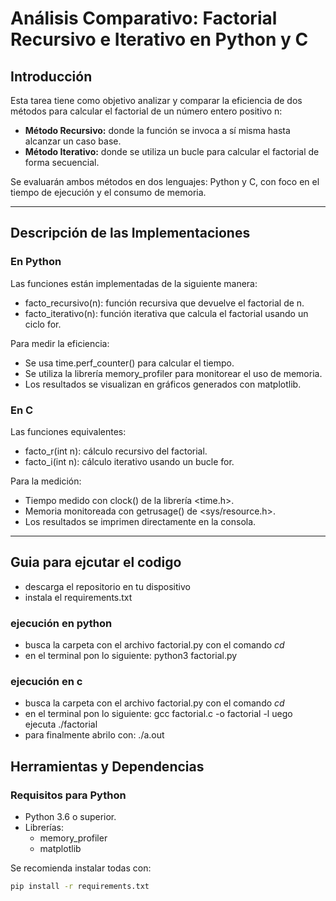 # Análisis Comparativo: Factorial Recursivo e Iterativo en Python y C

## Introducción
Esta tarea tiene como objetivo analizar y comparar la eficiencia de dos métodos para calcular el factorial de un número entero positivo n:

- **Método Recursivo:** donde la función se invoca a sí misma hasta alcanzar un caso base.
- **Método Iterativo:** donde se utiliza un bucle para calcular el factorial de forma secuencial.

Se evaluarán ambos métodos en dos lenguajes: Python y C, con foco en el tiempo de ejecución y el consumo de memoria.

---

## Descripción de las Implementaciones

### En Python
Las funciones están implementadas de la siguiente manera:

- facto_recursivo(n): función recursiva que devuelve el factorial de n.
- facto_iterativo(n): función iterativa que calcula el factorial usando un ciclo for.

Para medir la eficiencia:

- Se usa time.perf_counter() para calcular el tiempo.
- Se utiliza la librería memory_profiler para monitorear el uso de memoria.
- Los resultados se visualizan en gráficos generados con matplotlib.

### En C
Las funciones equivalentes:
- facto_r(int n): cálculo recursivo del factorial.
- facto_i(int n): cálculo iterativo usando un bucle for.

Para la medición:

- Tiempo medido con clock() de la librería <time.h>.
- Memoria monitoreada con getrusage() de <sys/resource.h>.
- Los resultados se imprimen directamente en la consola.

---
## Guia para ejcutar el codigo
- descarga el repositorio en tu dispositivo 
- instala el requirements.txt
### ejecución en python 
- busca la carpeta con el archivo factorial.py con el comando *cd* 
- en el terminal pon lo siguiente:
    python3 factorial.py
### ejecución en c
- busca la carpeta con el archivo factorial.py con el comando *cd* 
- en el terminal pon lo siguiente:
    gcc factorial.c -o factorial
-l uego ejecuta 
    ./factorial
- para finalmente abrilo con:
    ./a.out

## Herramientas y Dependencias

### Requisitos para Python

- Python 3.6 o superior.
- Librerías:
  - memory_profiler
  - matplotlib

Se recomienda instalar todas con:

```bash
pip install -r requirements.txt


